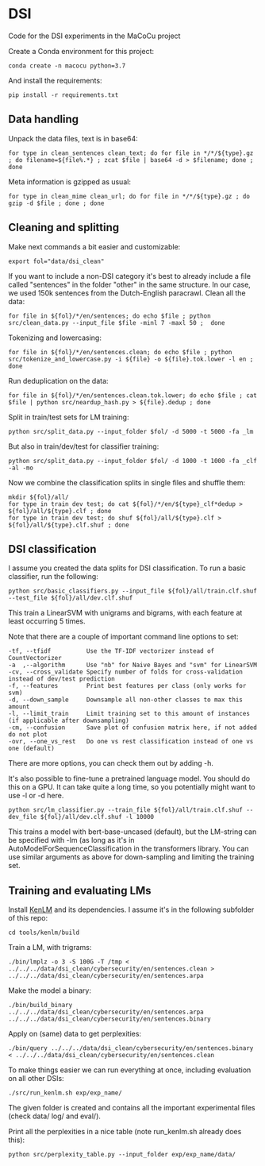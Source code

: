 # DSI

Code for the DSI experiments in the MaCoCu project

Create a Conda environment for this project:

```
conda create -n macocu python=3.7
```

And install the requirements:

```
pip install -r requirements.txt
```

## Data handling

Unpack the data files, text is in base64:

```
for type in clean_sentences clean_text; do for file in */*/${type}.gz ; do filename=${file%.*} ; zcat $file | base64 -d > $filename; done ; done
```

Meta information is gzipped as usual:

```
for type in clean_mime clean_url; do for file in */*/${type}.gz ; do gzip -d $file ; done ; done
```

## Cleaning and splitting

Make next commands a bit easier and customizable:

```
export fol="data/dsi_clean"
```

If you want to include a non-DSI category it's best to already include a file called "sentences" in the folder "other" in the same structure. In our case, we used 150k sentences from the Dutch-English paracrawl.
Clean all the data:

```
for file in ${fol}/*/en/sentences; do echo $file ; python src/clean_data.py --input_file $file -minl 7 -maxl 50 ;  done
```

Tokenizing and lowercasing:

```
for file in ${fol}/*/en/sentences.clean; do echo $file ; python src/tokenize_and_lowercase.py -i ${file} -o ${file}.tok.lower -l en ; done
```

Run deduplication on the data:

```
for file in ${fol}/*/en/sentences.clean.tok.lower; do echo $file ; cat $file | python src/neardup_hash.py > ${file}.dedup ; done
```

Split in train/test sets for LM training:

```
python src/split_data.py --input_folder $fol/ -d 5000 -t 5000 -fa _lm
```

But also in train/dev/test for classifier training:

```
python src/split_data.py --input_folder $fol/ -d 1000 -t 1000 -fa _clf -al -mo
```

Now we combine the classification splits in single files and shuffle them:

```
mkdir ${fol}/all/
for type in train dev test; do cat ${fol}/*/en/${type}_clf*dedup > ${fol}/all/${type}.clf ; done
for type in train dev test; do shuf ${fol}/all/${type}.clf > ${fol}/all/${type}.clf.shuf ; done
```

## DSI classification

I assume you created the data splits for DSI classification. To run a basic classifier, run the following:

```
python src/basic_classifiers.py --input_file ${fol}/all/train.clf.shuf --test_file ${fol}/all/dev.clf.shuf
```

This train a LinearSVM with unigrams and bigrams, with each feature at least occurring 5 times.

Note that there are a couple of important command line options to set:

```
-tf, --tfidf		  Use the TF-IDF vectorizer instead of CountVectorizer
-a  ,--algorithm      Use "nb" for Naive Bayes and "svm" for LinearSVM
-cv, --cross_validate Specify number of folds for cross-validation instead of dev/test prediction
-f, --features        Print best features per class (only works for svm)
-d, --down_sample	  Downsample all non-other classes to max this amount
-l, --limit_train     Limit training set to this amount of instances (if applicable after downsampling)
-cm, --confusion	  Save plot of confusion matrix here, if not added do not plot
-ovr, --one_vs_rest   Do one vs rest classification instead of one vs one (default)
```

There are more options, you can check them out by adding -h.

It's also possible to fine-tune a pretrained language model. You should do this on a GPU. It can take quite a long time, so you potentially might want to use -l or -d here.

```
python src/lm_classifier.py --train_file ${fol}/all/train.clf.shuf --dev_file ${fol}/all/dev.clf.shuf -l 10000
```

This trains a model with bert-base-uncased (default), but the LM-string can be specified with -lm (as long as it's in AutoModelForSequenceClassification in the transformers library. You can use similar arguments as above for down-sampling and limiting the training set.

## Training and evaluating LMs

Install [KenLM](https://github.com/kpu/kenlm/) and its dependencies. I assume it's in the following subfolder of this repo:

```
cd tools/kenlm/build
```

Train a LM, with trigrams:

```
./bin/lmplz -o 3 -S 100G -T /tmp < ../../../data/dsi_clean/cybersecurity/en/sentences.clean > ../../../data/dsi_clean/cybersecurity/en/sentences.arpa
```

Make the model a binary:

```
./bin/build_binary ../../../data/dsi_clean/cybersecurity/en/sentences.arpa ../../../data/dsi_clean/cybersecurity/en/sentences.binary
```

Apply on (same) data to get perplexities:

```
./bin/query ../../../data/dsi_clean/cybersecurity/en/sentences.binary < ../../../data/dsi_clean/cybersecurity/en/sentences.clean
```

To make things easier we can run everything at once, including evaluation on all other DSIs:

```
./src/run_kenlm.sh exp/exp_name/
```

The given folder is created and contains all the important experimental files (check data/ log/ and eval/).

Print all the perplexities in a nice table (note run_kenlm.sh already does this):

```
python src/perplexity_table.py --input_folder exp/exp_name/data/
```
